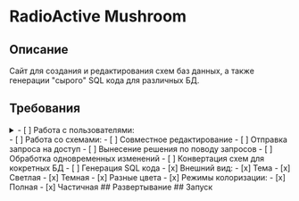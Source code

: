 # RadioActive Mushroom
## Описание
Сайт для создания и редактирования схем баз данных, а также генерации "сырого" SQL кода для различных БД.
## Требования
<details>
<summary>- [ ] Работа с пользователями:</summary>
<details>
<summary>Регистрация в 2 этапа:</summary>
- [x] Создание нового неактивного пользователя
- [x] Отправка сообщения с кодом на почту
- [x] Верификация пользователя
 </details>
- [x] Аутентификация по Email или нику и паролю
- [ ] Админ панель
  - [ ] для администратора
  > Может редактировать абсолютно все
  - [ ] для сотрудника
  > Может редактировать алгоритмы генерации и цены
  - [ ] для маркетолога
  > Может редактировать цены, добавлять акции, коды и т.д.
  - [ ] для редактора
  > Может редактировать алгоритмы генерации
</details>
- [ ] Работа со схемами:
	- [ ] Совместное редактирование
		- [ ] Отправка запроса на доступ
		- [ ] Вынесение решения по поводу запросов
		- [ ] Обработка одновременных изменений
	- [ ] Конвертация схем для кокретных БД
	- [ ] Генерация SQL кода
- [x] Внешний вид:
	- [x] Тема
		- [x] Светлая
		- [x] Темная
	- [x] Разные цвета
	- [x] Режимы колоризации:
		- [x] Полная
		- [x] Частичная
## Развертывание
## Запуск
